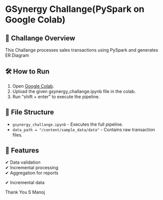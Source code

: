 # GSynergy Challange(PySpark on Google Colab)

## 📌 Challange Overview
This Challange processes sales transactions using PySpark and generates ER Diagram

## 🛠 How to Run
1. Open [Google Colab](https://colab.research.google.com/).
2. Upload the given gsynergy_challange.ipynb file in the colab.
3. Run "shift + enter" to execute the pipeline.

## 📂 File Structure
- `gsynergy_challange.ipynb` - Executes the full pipeline.
- `data_path = "/content/sample_data/data"` - Contains raw transaction files.


## 🚀 Features
✔ Data validation  
✔ Incremental processing  
✔ Aggregation for reports

✔ Incremental data

Thank You
S Manoj
